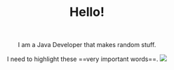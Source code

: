 <div align="center">
  <h1>Hello!</h1>
  <br>
  <p>I am a Java Developer that makes random stuff.</p>
  I need to highlight these ==very important words==.
  <a href="https://skillicons.dev">
    <img src="https://skillicons.dev/icons?i=java,py,lua,js,html,css" />
  </a>
  <br>
</div>
